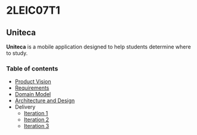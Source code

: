# 2LEIC07T1
## Uniteca

**Uniteca** is a mobile application designed to help students determine where to study.

### Table of contents

 - [Product Vision](vision.md)
 - [Requirements](requirements.md)
 - [Domain Model](domainmodel.md)
 - [Architecture and Design](ArchitectureAndDesign.md)
 - Delivery
   - [Iteration 1](iteration1.md) 
   - [Iteration 2](iteration2.md)
   - [Iteration 3](iteration3.md)
